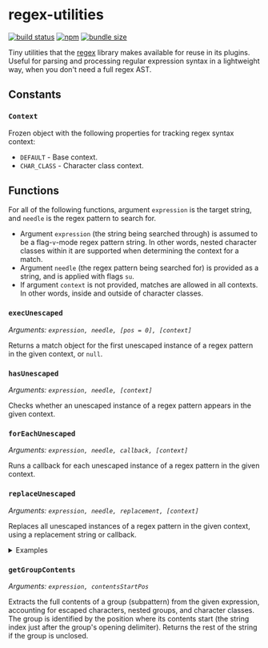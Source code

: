 # regex-utilities

[![build status](https://github.com/slevithan/regex-utilities/workflows/CI/badge.svg)](https://github.com/slevithan/regex-utilities/actions)
[![npm](https://img.shields.io/npm/v/regex-utilities)](https://www.npmjs.com/package/regex-utilities)
[![bundle size](https://deno.bundlejs.com/badge?q=regex-utilities&treeshake=[*])](https://bundlejs.com/?q=regex-utilities&treeshake=[*])

Tiny utilities that the [regex](https://github.com/slevithan/regex) library makes available for reuse in its plugins. Useful for parsing and processing regular expression syntax in a lightweight way, when you don't need a full regex AST.

## Constants

### `Context`

Frozen object with the following properties for tracking regex syntax context:

- `DEFAULT` - Base context.
- `CHAR_CLASS` - Character class context.

## Functions

For all of the following functions, argument `expression` is the target string, and `needle` is the regex pattern to search for.

- Argument `expression` (the string being searched through) is assumed to be a flag-`v`-mode regex pattern string. In other words, nested character classes within it are supported when determining the context for a match.
- Argument `needle` (the regex pattern being searched for) is provided as a string, and is applied with flags `su`.
- If argument `context` is not provided, matches are allowed in all contexts. In other words, inside and outside of character classes.

### `execUnescaped`

*Arguments: `expression, needle, [pos = 0], [context]`*

Returns a match object for the first unescaped instance of a regex pattern in the given context, or `null`.

### `hasUnescaped`

*Arguments: `expression, needle, [context]`*

Checks whether an unescaped instance of a regex pattern appears in the given context.

### `forEachUnescaped`

*Arguments: `expression, needle, callback, [context]`*

Runs a callback for each unescaped instance of a regex pattern in the given context.

### `replaceUnescaped`

*Arguments: `expression, needle, replacement, [context]`*

Replaces all unescaped instances of a regex pattern in the given context, using a replacement string or callback.

<details>
  <summary>Examples</summary>

```js
const str = '.\\.\\\\.[[\\.].].';
replaceUnescaped(str, '\\.', '@');
// → '@\\.\\\\@[[\\.]@]@'
replaceUnescaped(str, '\\.', '@', Context.DEFAULT);
// → '@\\.\\\\@[[\\.].]@'
replaceUnescaped(str, '\\.', '@', Context.CHAR_CLASS);
// → '.\\.\\\\.[[\\.]@].'
```
</details>

### `getGroupContents`

*Arguments: `expression, contentsStartPos`*

Extracts the full contents of a group (subpattern) from the given expression, accounting for escaped characters, nested groups, and character classes. The group is identified by the position where its contents start (the string index just after the group's opening delimiter). Returns the rest of the string if the group is unclosed.

